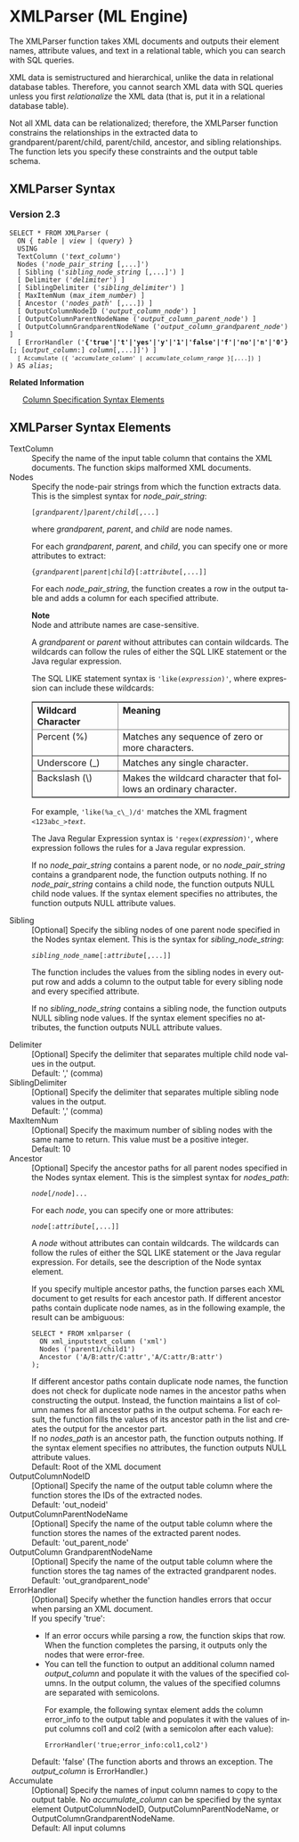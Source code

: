 <html><head></head><body><div class="nested0" aria-labelledby="ariaid-title1" topicindex="1" topicid="adn1507820123076" id="adn1507820123076"><h1 class="title topictitle1" id="ariaid-title1">XMLParser (ML Engine)</h1><div class="body conbody">
<p class="p">The XMLParser function takes XML documents and outputs their element
			names, attribute values, and text in a relational table, which you can search with SQL
			queries.</p>
<p class="p">XML data is semistructured and hierarchical, unlike the data in relational database tables. Therefore, you cannot search XML data with SQL queries unless you first <dfn class="term">relationalize</dfn> the XML data (that is, put it in a relational database table).</p>
<p class="p">Not all XML data can be relationalized; therefore, the XMLParser function constrains the relationships in the extracted data to grandparent/parent/child, parent/child, ancestor, and sibling relationships. The function lets you specify these constraints and the output table schema.</p></div><div class="topic reference nested1" aria-labelledby="ariaid-title2" topicindex="2" topicid="qsn1507820173806" xml:lang="en-us" lang="en-us" id="qsn1507820173806">
<h2 class="title topictitle2" id="ariaid-title2">XMLParser Syntax</h2><div class="body refbody"><div class="section" id="qsn1507820173806__section_N1000E_N1000C_N10001">
<h3 class="title sectiontitle">Version 2.3</h3><pre class="pre codeblock" xml:space="preserve"><code>SELECT * FROM XMLParser (
  <span>ON { <var class="keyword varname">table</var> | <var class="keyword varname">view</var> | (<var class="keyword varname">query</var>) }</span>
  USING
  TextColumn ('<var class="keyword varname">text_column</var>')
  Nodes ('<var class="keyword varname">node_pair_string</var> [,...]')
  [ Sibling ('<var class="keyword varname">sibling_node_string</var> [,...]') ]
  [ Delimiter ('<var class="keyword varname">delimiter</var>') ]
  [ SiblingDelimiter ('<var class="keyword varname">sibling_delimiter</var>') ]
  [ MaxItemNum (<var class="keyword varname">max_item_number</var>) ]
  [ Ancestor ('<var class="keyword varname">nodes_path</var>' [,...]) ]
  [ OutputColumnNodeID ('<var class="keyword varname">output_column_node</var>') ]
  [ OutputColumnParentNodeName ('<var class="keyword varname">output_column_parent_node</var>') ]
  [ OutputColumnGrandparentNodeName ('<var class="keyword varname">output_column_grandparent_node</var>') ]
  [ ErrorHandler ('<span><b>{'true'|'t'|'yes'|'y'|'1'|'false'|'f'|'no'|'n'|'0'}</b></span>[; [<var class="keyword varname">output_column</var>:] <var class="keyword varname">column</var>[,...]]') ]
  <code class="ph codeph">[ Accumulate ({ '<var class="keyword varname">accumulate_column</var>' | <var class="keyword varname">accumulate_column_range</var> }[,...]) ]</code>
) AS <var class="keyword varname">alias</var>;</code></pre></div></div><div class="related-links"><div class="linklistheader"><p></p><b>Related Information</b></div>
<ul class="linklist linklist relinfo"><div class="linklistmember"><a href="ndv1557782188375.md">Column Specification Syntax Elements</a></div></ul></div></div><div class="topic reference nested1" aria-labelledby="ariaid-title3" topicindex="3" topicid="yjf1507820178197" xml:lang="en-us" lang="en-us" id="yjf1507820178197">
<h2 class="title topictitle2" id="ariaid-title3">XMLParser Syntax Elements</h2><div class="body refbody"><div class="section" id="yjf1507820178197__section_N10011_N1000E_N10001"><dl class="dl parml"><dt class="dt pt dlterm">TextColumn</dt><dd class="dd pd">Specify the name of the input table column that contains the XML documents. The function skips malformed XML documents.</dd><dt class="dt pt dlterm">Nodes</dt><dd class="dd pd">Specify the node-pair strings from which the function extracts data. This is the simplest syntax for <var class="keyword varname">node_pair_string</var>:<pre class="pre codeblock" xml:space="preserve"><code>[<var class="keyword varname">grandparent</var>/]<var class="keyword varname">parent</var>/<var class="keyword varname">child</var>[,...]</code></pre>
<p class="p">where <var class="keyword varname">grandparent</var>, <var class="keyword varname">parent</var>, and <var class="keyword varname">child</var> are node names.</p>
<p class="p">For each <var class="keyword varname">grandparent</var>, <var class="keyword varname">parent</var>, and <var class="keyword varname">child</var>, you can specify one or more attributes to extract:</p><pre class="pre codeblock" xml:space="preserve"><code>{<var class="keyword varname">grandparent</var>|<var class="keyword varname">parent</var>|<var class="keyword varname">child</var>}[:<var class="keyword varname">attribute</var>[,...]]</code></pre>
<p class="p">For each <var class="keyword varname">node_pair_string</var>, the function creates a row in the output table and adds a column for each specified attribute.</p><div class="note note" id="yjf1507820178197__note_N10099_N1004E_N10042_N10030_N10011_N1000E_N1000C_N10001"><span><b>Note</b></span><div class="notebody">Node and attribute names are case-sensitive.</div></div>
<p class="p">A <var class="keyword varname">grandparent</var> or <var class="keyword varname">parent</var> without attributes can contain wildcards. The wildcards can follow the rules of either the SQL LIKE statement or the Java regular expression.</p><div class="p">The SQL LIKE statement syntax is <code class="ph codeph">'like(<var class="keyword varname">expression</var>)'</code>, where expression can include these wildcards:
<div class="tablenoborder"><table cellpadding="4" cellspacing="0" summary="" id="yjf1507820178197__table_e5b_rzr_w1b" class="table" frame="border" border="1" rules="all"><div class="caption"></div><colgroup span="1"><col style="width:33.33333333333333%" span="1"></col><col style="width:66.66666666666666%" span="1"></col></colgroup><thead class="thead" style="text-align:left;"><tr class="row"><th class="entry cellrowborder" style="vertical-align:top;" id="d61152e253" rowspan="1" colspan="1">Wildcard Character</th><th class="entry cellrowborder" style="vertical-align:top;" id="d61152e255" rowspan="1" colspan="1">Meaning</th></tr></thead><tbody class="tbody"><tr class="row"><td class="entry cellrowborder" style="vertical-align:top;" headers="d61152e253" rowspan="1" colspan="1">Percent (%)</td><td class="entry cellrowborder" style="vertical-align:top;" headers="d61152e255" rowspan="1" colspan="1">Matches any sequence of zero or more characters.</td></tr><tr class="row"><td class="entry cellrowborder" style="vertical-align:top;" headers="d61152e253" rowspan="1" colspan="1">Underscore (_)</td><td class="entry cellrowborder" style="vertical-align:top;" headers="d61152e255" rowspan="1" colspan="1">Matches any single character.</td></tr><tr class="row"><td class="entry cellrowborder" style="vertical-align:top;" headers="d61152e253" rowspan="1" colspan="1">Backslash (\)</td><td class="entry cellrowborder" style="vertical-align:top;" headers="d61152e255" rowspan="1" colspan="1">Makes the wildcard character that follows an ordinary character.</td></tr></tbody></table></div></div>
<p class="p">For example, <code class="ph codeph">'like(%a_c\_)/d'</code> matches the XML fragment <code class="ph codeph"><123abc_><d><var class="keyword varname">text</var></d></123abc_></code>.</p>
<p class="p">The Java Regular Expression syntax is <code class="ph codeph">'regex(</code><var class="keyword varname">expression</var><code class="ph codeph">)'</code>, where expression follows the rules for a Java regular expression.</p>
<p class="p">If no <var class="keyword varname">node_pair_string</var> contains a parent node, or no <var class="keyword varname">node_pair_string</var> contains a grandparent node, the function outputs nothing. If no <var class="keyword varname">node_pair_string</var> contains a child node, the function outputs NULL child node values. If the syntax element specifies no attributes, the function outputs NULL attribute values.</p></dd><dt class="dt pt dlterm">Sibling</dt><dd class="dd pd">[Optional] Specify the sibling nodes of one parent node specified in the Nodes syntax element. This is the syntax for <var class="keyword varname">sibling_node_string</var>:<pre class="pre codeblock" xml:space="preserve"><code><var class="keyword varname">sibling_node_name</var>[:<var class="keyword varname">attribute</var>[,...]]</code></pre>
<p class="p">The function includes the values from the sibling nodes in every output row and adds a column to the output table for every sibling node and every specified attribute.</p>
<p class="p">If no <var class="keyword varname">sibling_node_string</var> contains a sibling node, the function outputs NULL sibling node values. If the syntax element specifies no attributes, the function outputs NULL attribute values.</p></dd><dt class="dt pt dlterm">Delimiter</dt><dd class="dd pd">[Optional] Specify the delimiter that separates multiple child node values in the output.</dd><dd class="dd pd ddexpand">Default: ',' (comma)</dd><dt class="dt pt dlterm">SiblingDelimiter</dt><dd class="dd pd">[Optional] Specify the delimiter that separates multiple sibling node values in the output.</dd><dd class="dd pd ddexpand">Default: ',' (comma)</dd><dt class="dt pt dlterm">MaxItemNum</dt><dd class="dd pd">[Optional] Specify the maximum number of sibling nodes with the same name to return. This value must be a positive integer.</dd><dd class="dd pd ddexpand">Default: 10</dd><dt class="dt pt dlterm">Ancestor</dt><dd class="dd pd">[Optional] Specify the ancestor paths for all parent nodes specified in the Nodes syntax element. This is the simplest syntax for <var class="keyword varname">nodes_path</var>:<pre class="pre codeblock" xml:space="preserve"><code><var class="keyword varname">node</var>[/<var class="keyword varname">node</var>]...</code></pre>
<p class="p">For each <var class="keyword varname">node</var>, you can specify one or more attributes:</p><pre class="pre codeblock" xml:space="preserve"><code><var class="keyword varname">node</var>[:<var class="keyword varname">attribute</var>[,...]]</code></pre>
<p class="p">A <var class="keyword varname">node</var> without attributes can contain wildcards. The wildcards can follow the rules of either the SQL LIKE statement or the Java regular expression. For details, see the description of the Node syntax element.</p>
<p class="p">If you specify multiple ancestor paths, the function parses each XML document to get results for each ancestor path. If different ancestor paths contain duplicate node names, as in the following example, the result can be ambiguous:</p><pre class="pre codeblock" xml:space="preserve"><code>SELECT * FROM xmlparser (
  ON xml_inputstext_column ('xml')
  Nodes ('parent1/child1')
  Ancestor ('A/B:attr/C:attr','A/C:attr/B:attr')
);</code></pre></dd><dd class="dd pd ddexpand">If different ancestor paths contain duplicate node names, the function does not check for duplicate node names in the ancestor paths when constructing the output. Instead, the function maintains a list of column names for all ancestor paths in the output schema. For each result, the function fills the values of its ancestor path in the list and creates the output for the ancestor part.</dd><dd class="dd pd ddexpand">If no <var class="keyword varname">nodes_path</var> is an ancestor path, the function outputs nothing. If the syntax element specifies no attributes, the function outputs NULL attribute values.</dd><dd class="dd pd ddexpand">Default: Root of the XML document</dd><dt class="dt pt dlterm">OutputColumnNodeID</dt><dd class="dd pd">[Optional] Specify the name of the output table column where the function stores the IDs of the extracted nodes.</dd><dd class="dd pd ddexpand">Default: 'out_nodeid'</dd><dt class="dt pt dlterm">OutputColumnParentNodeName</dt><dd class="dd pd">[Optional] Specify the name of the output table column where the function stores the names of the extracted parent nodes.</dd><dd class="dd pd ddexpand">Default: 'out_parent_node'</dd><dt class="dt pt dlterm">OutputColumn GrandparentNodeName</dt><dd class="dd pd">[Optional] Specify the name of the output table column where the function stores the tag names of the extracted grandparent nodes.</dd><dd class="dd pd ddexpand">Default: 'out_grandparent_node'</dd><dt class="dt pt dlterm">ErrorHandler</dt><dd class="dd pd">[Optional] Specify whether the function handles errors that occur when parsing an XML document.</dd><dd class="dd pd ddexpand">If you specify 'true':
<ul class="ul" id="yjf1507820178197__ul_ff3_fmy_kx">
<li class="li">If an error occurs while parsing a row, the function skips that row. When the function completes the parsing, it outputs only the nodes that were error-free.</li>
<li class="li">You can tell the function to output an additional column named <var class="keyword varname">output_column</var> and populate it with the values of the specified columns. In the output column, the values of the specified columns are separated with semicolons.
<p class="p">For example, the following syntax element adds the column error_info to the output table and populates it with the values of input columns col1 and col2 (with a semicolon after each value):</p><pre class="pre codeblock" xml:space="preserve"><code>ErrorHandler('true;error_info:col1,col2')</code></pre></li></ul></dd><dd class="dd pd ddexpand">Default: 'false' (The function aborts and throws an exception. The <var class="keyword varname">output_column</var> is ErrorHandler.)</dd><dt class="dt pt dlterm">Accumulate</dt><dd class="dd pd">[Optional] Specify the names of input column names to copy to the output table. No <var class="keyword varname">accumulate_column</var> can be specified by the syntax element OutputColumnNodeID, OutputColumnParentNodeName, or OutputColumnGrandparentNodeName.</dd><dd class="dd pd ddexpand">Default: All input columns</dd></dl></div></div></div></div></body></html>
